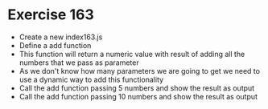 # Exercise 163

- Create a new index163.js
- Define a add function
- This function will return a numeric value with result of adding all the numbers that we pass as parameter
- As we don't know how many parameters we are going to get we need to use a dynamic way to add this functionality
- Call the add function passing 5 numbers and show the result as output
- Call the add function passing 10 numbers and show the result as output
